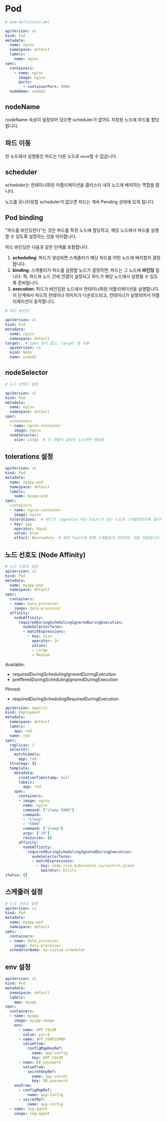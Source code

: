 # Pod

```yaml
# pod-definition.yml

apiVersion: v1
kind: Pod
metadata: 
  name: nginx
  namespace: default
  labels:
    name: nginx
spec:
  containers:
    - name: nginx
      image: nginx
      ports:
        - containerPort: 8080
  nodeName: node02
```

## nodeName

nodeName 속성이 설정되어 있으면 scheduler가 없어도 지정된 노드에 파드를 할당합니다.

## 파드 이동

한 노드에서 실행중인 파드는 다른 노드로 `move`할 수 없습니다.

## scheduler

scheduler는 컨테이너화된 어플리케이션을 클러스터 내의 노드에 배치하는 역할을 합니다.

노드를 모니터링할 scheduler가 없으면 파드는 계속 Pending 상태에 있게 됩니다.

## Pod binding

"파드를 바인딩한다"는 것은 파드를 특정 노드에 할당하고, 해당 노드에서 파드를 실행할 수 있도록 설정하는 것을 의미합니다.

파드 바인딩은 다음과 같은 단계를 포함합니다.

1. **scheduling**: 파드가 생성되면 스케줄러가 해당 파드를 어떤 노드에 배치할지 결정합니다.
2. **binding**: 스케줄러가 파드를 실행할 노드가 결정하면, 파드는 그 노드에 **바인딩** 됩니다. 즉, 파드와 노드 간에 연결이 설정되고 파드가 해당 노드에서 실행될 수 있도록 준비됩니다.
3. **execution**: 파드가 바인딩된 노드에서 컨테이너화된 어플리케이션을 실행합니다. 이 단계에서 파드의 컨테이너 이미지가 다운로드되고, 컨테이너가 실행되어서 어플리케이션이 동작합니다.

```yaml
# 파드 바인딩

apiVersion: v1
kind: Pod
metadata:
  name: nginx
  namespace: default
target:  # spec 절이 없고, target 절 사용
  apiVersion: v1
  kind: Node
  name: node02
```

## nodeSelector 

```yaml
# 노드 선택기 설정

apiVersion: v1
kind: Pod
metadata:
  name: nginx
  namespace: default
spec:
  containers
  - name: nginx-container
    image: nginx
  nodeSelector:
    size: Large  # 이 라벨이 설정된 노드에만 배포됨
```

## tolerations 설정

```yaml
apiVersion: v1
kind: Pod
metadata:
  name: myapp-pod
  namespace: default
  labels:
    name: myapp-pod
spec:
  containers
  - name: nginx-container
    image: nginx
  tolerations:  # 파드가 `app=blue`라는 Taint가 있는 노드로 스케줄링되도록 합니다.
  - key: app
    operator: Equal
    value: blue
    effect: Noschedule  # 해당 Taint에 의해 스케줄링이 차단되는 것을 허용합니다.
```

## 노드 선호도 (Node Affinity)

```yaml
# 노드 선호도 설정
apiVersion: v1
kind: Pod
metadata:
  name: myapp-pod
  namespace: default
spec:
  containers:
  - name: data_processor
    image: data-processor
  affinity:
    nodeAffinity:
      requiredDuringSchedulingIgnoredDuringExecution:
        nodeSelectorTerms:
        - matchExpressions:
          - key: size
            operator: In
            values: 
            - Large
            - Medium
```

Available:
- requiredDuringSchedulingIgnoredDuringExecution
- prefferedDuringSchedulingIgnoredDuringExecution

Plnned:
- requiredDuringSchedulingRequiredDuringExecution

```yaml
apiVersion: apps/v1
kind: Deployment
metadata:
  namespace: default
  labels:
    app: red
  name: red
spec:
  replicas: 2
  selector:
    matchLabels:
      app: red
  strategy: {}
  template:
    metadata:
      creationTimestamp: null
      labels:
        app: red
    spec:
      containers:
      - image: nginx
        name: nginx
        command: ["sleep 5000"]
        command: 
        - "sleep"
        - "5000"
        command: ["sleep"]
        args: ["10"]
        resources: {}
      affinity:
        nodeAffinity:
          requiredDuringSchedulingIgnoredDuringExecution:
            nodeSelectorTerms:
            - matchExpressions:
              - key: node-role.kubernetes.io/control-plane
                operator: Exists
status: {}
```

## 스케줄러 설정

```yaml
# 노드 선호도 설정
apiVersion: v1
kind: Pod
metadata:
  name: myapp-pod
  namespace: default
spec:
  containers:
  - name: data_processor
    image: data-processor
  schedulerName: my-custom-scheduler
```

## env 설정

```yaml
apiVersion: v1
kind: Pod
metadata:
  namespace: default
  labels:
    app: myapp
spec:
  containers:
  - name: myapp
    image: myapp-image
    env:
      - name: APP_COLOR
        value: pin-k
      - name: APP_CONFIGMAP
        valueFrom:
          configMapKeyRef:
            name: app-config
            key: APP_COLOR
      - name: DB_password
        valueFrom:
          secretKeyRef:
            name: app-secret
            key: DB_password
    envFrom:
      - configMapRef:
          name: app-config
      - secretRef:
          name: app-config
  - name: log-agent
    image: log-agent
```
